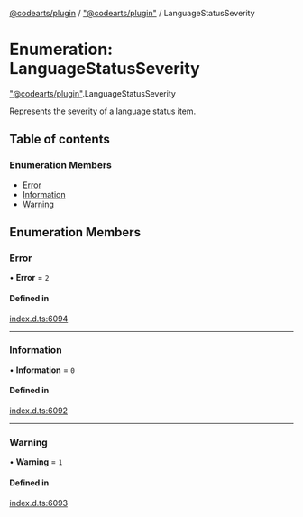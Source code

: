 [@codearts/plugin](../README.md) / ["@codearts/plugin"](../modules/_codearts_plugin_.md) / LanguageStatusSeverity

# Enumeration: LanguageStatusSeverity

["@codearts/plugin"](../modules/_codearts_plugin_.md).LanguageStatusSeverity

Represents the severity of a language status item.

## Table of contents

### Enumeration Members

- [Error](codearts_plugin_.LanguageStatusSeverity.md#error)
- [Information](codearts_plugin_.LanguageStatusSeverity.md#information)
- [Warning](codearts_plugin_.LanguageStatusSeverity.md#warning)

## Enumeration Members

### Error

• **Error** = ``2``

#### Defined in

[index.d.ts:6094](https://github.com/huaweicloud/cloudide-plugin-api/blob/4d28848/index.d.ts#L6094)

___

### Information

• **Information** = ``0``

#### Defined in

[index.d.ts:6092](https://github.com/huaweicloud/cloudide-plugin-api/blob/4d28848/index.d.ts#L6092)

___

### Warning

• **Warning** = ``1``

#### Defined in

[index.d.ts:6093](https://github.com/huaweicloud/cloudide-plugin-api/blob/4d28848/index.d.ts#L6093)
